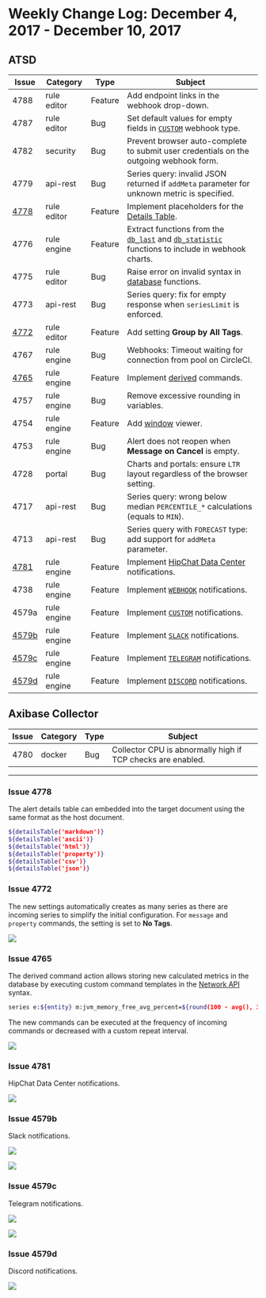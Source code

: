# Weekly Change Log: December 4, 2017 - December 10, 2017

## ATSD

| Issue| Category    | Type    | Subject              |
|------|-------------|---------|----------------------|
| 4788 | rule editor | Feature | Add endpoint links in the webhook drop-down. |
| 4787 | rule editor | Bug | Set default values for empty fields in [`CUSTOM`](../../rule-engine/notifications/custom.md) webhook type. |
| 4782 | security | Bug | Prevent browser auto-complete to submit user credentials on the outgoing webhook form. |
| 4779 | api-rest | Bug | Series query: invalid JSON returned if `addMeta` parameter for unknown metric is specified. |
| [4778](#issue-4778) | rule editor | Feature | Implement placeholders for the [Details Table](../../rule-engine/details-table.md#details-table). |
| 4776 | rule engine | Feature | Extract functions from the [`db_last`](../../rule-engine/functions-series.md#db_last) and [`db_statistic`](../../rule-engine/functions-series.md#db_statistic) functions to include in webhook charts. |
| 4775 | rule editor | Bug | Raise error on invalid syntax in [database](../../rule-engine/functions-series.md) functions. |
| 4773 | api-rest | Bug | Series query: fix for empty response when `seriesLimit` is enforced. |
| [4772](#issue-4772) | rule editor | Feature | Add setting **Group by All Tags**. |
| 4767 | rule engine | Bug | Webhooks: Timeout waiting for connection from pool on CircleCI. |
| [4765](#issue-4765) | rule engine | Feature | Implement [derived](../../rule-engine/derived.md) commands. |
| 4757 | rule engine | Bug | Remove excessive rounding in variables. |
| 4754 | rule engine | Feature | Add [window](../../rule-engine/window.md) viewer. |
| 4753 | rule engine | Bug |  Alert does not reopen when **Message on Cancel** is empty. |
| 4728 | portal | Bug | Charts and portals: ensure `LTR` layout regardless of the browser setting. |
| 4717 | api-rest | Bug | Series query: wrong below median `PERCENTILE_*` calculations (equals to `MIN`). |
| 4713 | api-rest | Bug | Series query with `FORECAST` type: add support for `addMeta` parameter. |
| [4781](#issue-4781) | rule engine | Feature | Implement [HipChat Data Center](../../rule-engine/notifications/hipchat.md) notifications. |
| 4738 | rule engine | Feature | Implement [`WEBHOOK`](../../rule-engine/notifications/webhook.md) notifications. |
| 4579a | rule engine | Feature | Implement [`CUSTOM`](../../rule-engine/notifications/custom.md) notifications. |
| [4579b](#issue-4579b) | rule engine | Feature | Implement [`SLACK`](../../rule-engine/notifications/slack.md) notifications. |
| [4579c](#issue-4579c) | rule engine | Feature | Implement [`TELEGRAM`](../../rule-engine/notifications/telegram.md) notifications. |
| [4579d](#issue-4579d) | rule engine | Feature | Implement [`DISCORD`](../../rule-engine/notifications/discord.md) notifications. |

## Axibase Collector

| Issue| Category    | Type    | Subject              |
|------|-------------|---------|----------------------|
| 4780 | docker | Bug | Collector CPU is abnormally high if TCP checks are enabled.  |

---

### Issue 4778

The alert details table can embedded into the target document using the same format as the host document.

```bash
${detailsTable('markdown')}
${detailsTable('ascii')}
${detailsTable('html')}
${detailsTable('property')}
${detailsTable('csv')}
${detailsTable('json')}
```

### Issue 4772

The new settings automatically creates as many series as there are incoming series to simplify the initial configuration. For `message` and `property` commands, the setting is set to **No Tags**.

![](./Images/group_all_tags.png)

### Issue 4765

The derived command action allows storing new calculated metrics in the database by executing custom command templates in the [Network API](../../api/network/README.md) syntax.

```bash
series e:${entity} m:jvm_memory_free_avg_percent=${round(100 - avg(), 3)}
```

The new commands can be executed at the frequency of incoming commands or decreased with a custom repeat interval.

![](./Images/derived_repeat.png)

### Issue 4781

HipChat Data Center notifications.

![](../../rule-engine/notifications/images/hipchat_test_1.png)

### Issue 4579b

Slack notifications.

![](../../rule-engine/notifications/images/slack_test_1.png)

![](../../rule-engine/notifications/images/slack_test_2.png)

### Issue 4579c

Telegram notifications.

![](../../rule-engine/notifications/images/example1.png)

![](../../rule-engine/notifications/images/example2.png)

### Issue 4579d

Discord notifications.

![](../../rule-engine/notifications/images/discord.png)
